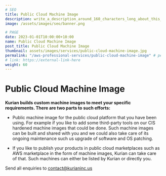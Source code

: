 ```yaml
---
# SEO
title: Public Cloud Machine Image
description: write_a_description_around_160_characters_long_about_this_SERVICE
image: /assets/images/seo/banner.png

# PAGE
date: 2023-01-01T10:00:00+10:00
name: Public Cloud Machine Image
post_title: Public Cloud Machine Image
thumbnail: assets/images/services/public-cloud-machine-image.jpg
permalink: "/aws-professional-services/public-cloud-machine-image" # permalink is ignored if link is enabled
# link: https://external-link-here
weight: 60
---
```


Public Cloud Machine Image
==========================

**Kurian builds custom machine images to meet your specific requirements. There are two parts to such efforts:**

*   Public machine image for the public cloud platform that you have been using. For example if you like to add some third-party tools on our CIS hardened machine images that could be done. Such machine images can be built and shared with you and we could also take care of its ongoing maintenance such us upgrade of software and OS patching.

*   If you like to publish your products in public cloud marketplaces such as AWS marketplace in the form of  machine images, Kurian can take care of that. Such machines can either be listed by Kurian or directly you.

Send all enquiries to [contact@kurianinc.us](mailto:contact@kurianinc.us)